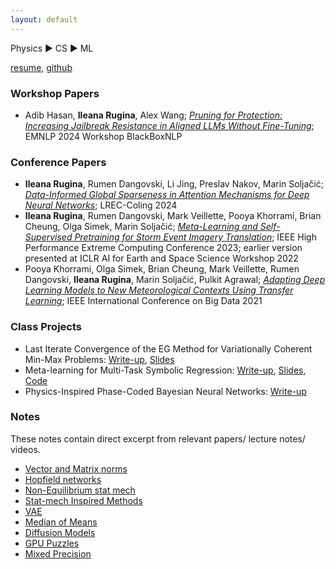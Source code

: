 ```yaml
---
layout: default
---
```


Physics :arrow_forward: CS :arrow_forward: ML

[resume](./IleanaRuginaResume2024.pdf), [github](https://github.com/irugina1)

### Workshop Papers
* Adib Hasan, **Ileana Rugina**, Alex Wang; *[Pruning for Protection: Increasing Jailbreak Resistance in Aligned LLMs Without Fine-Tuning](https://arxiv.org/abs/2401.10862)*; EMNLP 2024 Workshop BlackBoxNLP

### Conference Papers
* **Ileana Rugina**, Rumen Dangovski, Li Jing, Preslav Nakov, Marin Soljačić; *[Data-Informed Global Sparseness in Attention Mechanisms for Deep Neural Networks](https://arxiv.org/abs/2012.02030)*; LREC-Coling 2024
* **Ileana Rugina**, Rumen Dangovski, Mark Veillette, Pooya Khorrami, Brian Cheung, Olga Simek, Marin Soljačić; *[Meta-Learning and Self-Supervised Pretraining for Storm Event Imagery Translation](https://ieee-hpec.org/wp-content/uploads/2023/09/43.pdf)*; IEEE High Performance Extreme Computing Conference 2023; earlier version presented at ICLR AI for Earth and Space Science Workshop 2022
* Pooya Khorrami, Olga Simek, Brian Cheung, Mark Veillette, Rumen Dangovski, **Ileana Rugina**, Marin Soljačić, Pulkit Agrawal; *[Adapting Deep Learning Models to New Meteorological Contexts Using Transfer Learning](https://ieeexplore.ieee.org/document/9671451)*; IEEE International Conference on Big Data 2021



### Class Projects
* Last Iterate Convergence of the EG Method for Variationally Coherent Min-Max Problems: [Write-up](/attachments/6881_project.pdf), [Slides](./attachments/6_881_Presentation.pdf)
* Meta-learning for Multi-Task Symbolic Regression: [Write-up](./attachments/6_883_Project.pdf), [Slides](./attachments/6_883_slides.pdf), [Code](https://github.com/irugina/6.883-Project-MetaEQL/)
* Physics-Inspired Phase-Coded Bayesian Neural Networks: [Write-up](./attachments/bayesian_optical_neural_networks.pdf)

### Notes
These notes contain direct excerpt from relevant papers/ lecture notes/ videos.
* [Vector and Matrix norms](./posts/norms.html)
* [Hopfield networks](./posts/hopfield.html)
* [Non-Equilibrium stat mech](./posts/non-eq-stat-mech.html)
* [Stat-mech Inspired Methods](./posts/stat-mech-for-ml.html)
* [VAE](./posts/vae.html)
* [Median of Means](./posts/median-of-means.html)
* [Diffusion Models](./attachments/Diffusion_Models.pdf)
* [GPU Puzzles](./posts/gpu_puzzles.html)
* [Mixed Precision](./posts/fp.html)
